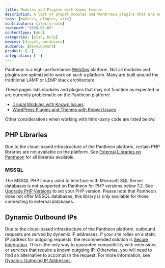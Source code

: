 ```yaml
---
title: Modules and Plugins with Known Issues
description: A list of Drupal modules and WordPress plugins that are not supported and/or require workarounds.
tags: [modules, plugins, site]
contributors: [alexfornuto]
reviewed: "2020-01-08"
contenttype: [doc]
categories: [plan, help]
newcms: [drupal, wordpress]
audience: [development]
product: [--]
integration: [--]
---
```


Pantheon is a high-performance [WebOps](/pantheon-workflow) platform. Not all modules and plugins are optimized to work on such a platform. Many are built around the traditional LAMP or LEMP stack architecture.

These pages lists modules and plugins that may not function as expected or are currently problematic on the Pantheon platform:

- [Drupal Modules with Known Issues](/modules-known-issues)
- [WordPress Plugins and Themes with Known Issues](/plugins-known-issues)

Other considerations when working with third-party code are listed below.

## PHP Libraries

Due to the cloud-based infrastructure of the Pantheon platform, certain PHP libraries are not available on the platform. See [External Libraries on Pantheon](/external-libraries) for all libraries available.

### MSSQL

The MSSQL PHP library used to interface with Microsoft SQL Server databases is not supported on Pantheon for PHP versions below 7.2. See [Upgrade PHP Versions](/guides/php/php-versions) to set your PHP version. Please note that Pantheon does not offer MSSQL databases, this library is only available for those connecting to external databases.

## Dynamic Outbound IPs

Due to the cloud-based infrastructure of the Pantheon platform, outbound requests are served by dynamic IP addresses. If your site relies on a static IP address for outgoing requests, the recommended solution is [Secure Integration](/guides/secure-development/secure-integration). This is the only way to guarantee compatibility with extensions or services that require a known outgoing IP. Otherwise, you will need to find an alternative to accomplish the request. For more information, see [Dynamic Outgoing IP Addresses](/outgoing-ips).

<Partial file="tmp-directory.md" />
